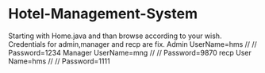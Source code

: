 # Hotel-Management-System
Starting with Home.java and than browse according to your wish.
Credentials for admin,manager and recp are fix.
Admin UserName=hms
 //   //  Password=1234
 Manager UserName=mng
 //      //  Password=9870
 recp User Name=hms
 //   //  Password=1111
 
